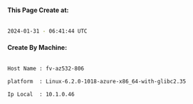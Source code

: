 
   
#### This Page Create at:

```bash

2024-01-31 - 06:41:44 UTC

```

#### Create By Machine:

```bash

Host Name : fv-az532-806

platform  : Linux-6.2.0-1018-azure-x86_64-with-glibc2.35

Ip Local  : 10.1.0.46

```

